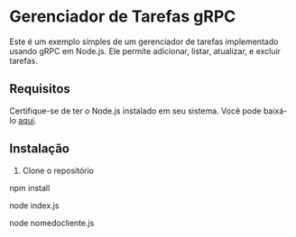 # Gerenciador de Tarefas gRPC

Este é um exemplo simples de um gerenciador de tarefas implementado usando gRPC em Node.js. Ele permite adicionar, listar, atualizar, e excluir tarefas.

## Requisitos

Certifique-se de ter o Node.js instalado em seu sistema. Você pode baixá-lo [aqui](https://nodejs.org/).

## Instalação

1. Clone o repositório

npm install

node index.js

node nomedocliente.js

